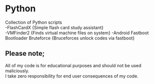 # Python  
Collection of Python scripts  
-FlashCardX {Simple flash card study assistant}  
-VMFinder2 {Finds virtual machine files on system} 
-Android Fastboot Bootloader Bruteforce {Bruceforces unlock codes via fastboot}

## Please note;  
All of my code is for educational purposes and should not be used maliciously.  
I take zero responsibility for end user consequences of my code.  

